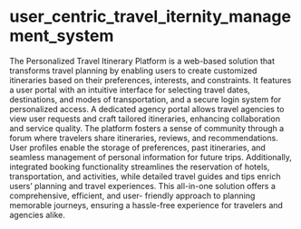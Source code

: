 # user_centric_travel_iternity_management_system
The Personalized Travel Itinerary Platform is a web-based solution that transforms travel planning by enabling users to create customized itineraries based on their preferences, interests, and constraints. It
features a user portal with an intuitive interface for selecting travel dates, destinations, and modes of transportation, and a secure login system for personalized access. A dedicated agency portal allows travel
agencies to view user requests and craft tailored itineraries, enhancing collaboration and service quality. The platform fosters a sense of community through a forum where travelers share itineraries, reviews, and
recommendations. User profiles enable the storage of preferences, past itineraries, and seamless management of personal information for future trips. Additionally, integrated booking functionality streamlines the
reservation of hotels, transportation, and activities, while detailed travel guides and tips enrich users’ planning and travel experiences. This all-in-one solution offers a comprehensive, efficient, and user-
friendly approach to planning memorable journeys, ensuring a hassle-free experience for travelers and agencies alike.
